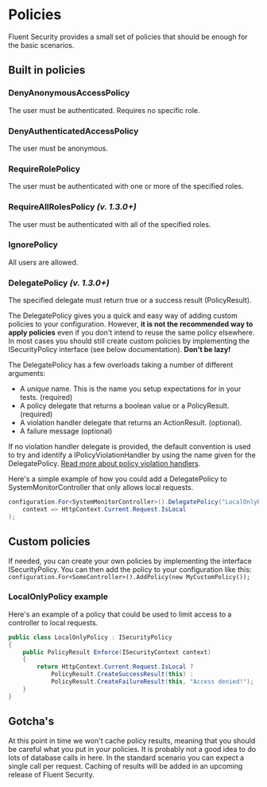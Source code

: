 # Policies

Fluent Security provides a small set of policies that should be enough for the basic scenarios.

## Built in policies

### DenyAnonymousAccessPolicy
The user must be authenticated. Requires no specific role.

### DenyAuthenticatedAccessPolicy
The user must be anonymous.

### RequireRolePolicy
The user must be authenticated with one or more of the specified roles.

### RequireAllRolesPolicy _(v. 1.3.0+)_
The user must be authenticated with all of the specified roles.

### IgnorePolicy
All users are allowed.

### DelegatePolicy _(v. 1.3.0+)_
The specified delegate must return true or a success result (PolicyResult).

The DelegatePolicy gives you a quick and easy way of adding custom policies to your configuration. However, **it is not the recommended way to apply policies** even if you don't intend to reuse the same policy elsewhere. In most cases you should still create custom policies by implementing the ISecurityPolicy interface (see below documentation). **Don't be lazy!**

The DelegatePolicy has a few overloads taking a number of different arguments:

* A *unique* name. This is the name you setup expectations for in your tests. (required)
* A policy delegate that returns a boolean value or a PolicyResult. (required)
* A violation handler delegate that returns an ActionResult. (optional).
* A failure message (optional)

If no violation handler delegate is provided, the default convention is used to try and identify a IPolicyViolationHandler by using the name given for the DelegatePolicy. [Read more about policy violation handlers](Policy-violation-handlers).

Here's a simple example of how you could add a DelegatePolicy to SystemMonitorController that only allows local requests.

```csharp
configuration.For<SystemMonitorController>().DelegatePolicy("LocalOnlyPolicy",
	context => HttpContext.Current.Request.IsLocal
);
```

## Custom policies
If needed, you can create your own policies by implementing the interface ISecurityPolicy. You can then add the policy to your configuration like this:
`configuration.For<SomeController>().AddPolicy(new MyCustomPolicy());`

### LocalOnlyPolicy example
Here's an example of a policy that could be used to limit access to a controller to local requests.

```csharp
public class LocalOnlyPolicy : ISecurityPolicy
{
	public PolicyResult Enforce(ISecurityContext context)
	{
		return HttpContext.Current.Request.IsLocal ?
			PolicyResult.CreateSuccessResult(this) :
			PolicyResult.CreateFailureResult(this, "Access denied!");
	}
}
```

## Gotcha's
At this point in time we won't cache policy results, meaning that you should be careful what you put in your policies. It is probably not a good idea to do lots of database calls in here. In the standard scenario you can expect a single call per request. Caching of results will be added in an upcoming release of Fluent Security.